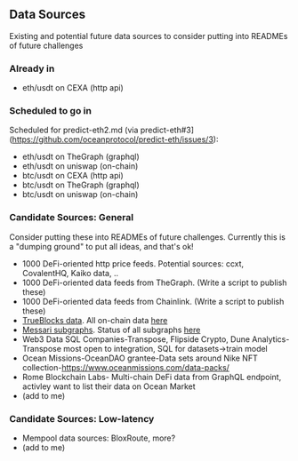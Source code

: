## Data Sources

Existing and potential future data sources to consider putting into READMEs of future challenges

### Already in
- eth/usdt on CEXA (http api)

### Scheduled to go in

Scheduled for predict-eth2.md (via predict-eth#3](https://github.com/oceanprotocol/predict-eth/issues/3):
- eth/usdt on TheGraph (graphql)
- eth/usdt on uniswap (on-chain)
- btc/usdt on CEXA (http api)
- btc/usdt on TheGraph (graphql)
- btc/usdt on uniswap (on-chain)

### Candidate Sources: General

Consider putting these into READMEs of future challenges. Currently this is a "dumping ground" to put all ideas, and that's ok!

- 1000 DeFi-oriented http price feeds. Potential sources: ccxt, CovalentHQ, Kaiko data, ..
- 1000 DeFi-oriented data feeds from TheGraph. (Write a script to publish these)
- 1000 DeFi-oriented data feeds from Chainlink. (Write a script to publish these)
- [TrueBlocks data](https://trueblocks.io/data-model/intro/). All on-chain data [here](https://trueblocks.io/data-model/chaindata/)
- [Messari subgraphs](https://github.com/messari/subgraphs). Status of all subgraphs [here](https://subgraphs.messari.io/) 
- Web3 Data SQL Companies-Transpose, Flipside Crypto, Dune Analytics- Transpose most open to integration, SQL for datasets->train model 
- Ocean Missions-OceanDAO grantee-Data sets around Nike NFT collection-https://www.oceanmissions.com/data-packs/
- Rome Blockchain Labs- Multi-chain DeFi data from GraphQL endpoint, activley want to list their data on Ocean Market
- (add to me)

### Candidate Sources: Low-latency

- Mempool data sources: BloxRoute, more?
- (add to me)

